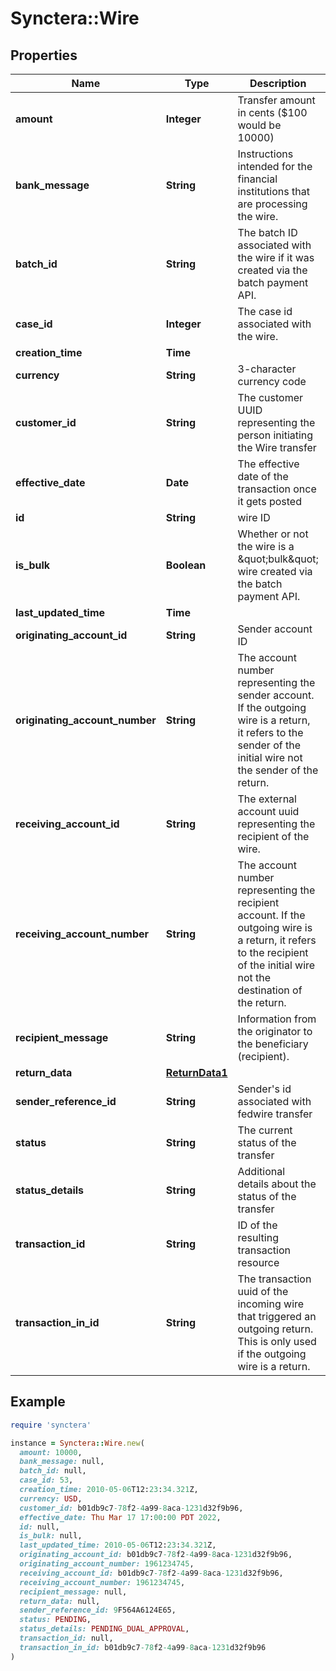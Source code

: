 # Synctera::Wire

## Properties

| Name | Type | Description | Notes |
| ---- | ---- | ----------- | ----- |
| **amount** | **Integer** | Transfer amount in cents ($100 would be 10000) |  |
| **bank_message** | **String** | Instructions intended for the financial institutions that are processing the wire. | [optional] |
| **batch_id** | **String** | The batch ID associated with the wire if it was created via the batch payment API. | [optional] |
| **case_id** | **Integer** | The case id associated with the wire. | [optional] |
| **creation_time** | **Time** |  | [readonly] |
| **currency** | **String** | 3-character currency code |  |
| **customer_id** | **String** | The customer UUID representing the person initiating the Wire transfer | [optional] |
| **effective_date** | **Date** | The effective date of the transaction once it gets posted |  |
| **id** | **String** | wire ID | [readonly] |
| **is_bulk** | **Boolean** | Whether or not the wire is a \&quot;bulk\&quot; wire created via the batch payment API. |  |
| **last_updated_time** | **Time** |  | [readonly] |
| **originating_account_id** | **String** | Sender account ID | [optional] |
| **originating_account_number** | **String** | The account number representing the sender account. If the outgoing wire is a return, it refers to the sender of the initial wire not the sender of the return. |  |
| **receiving_account_id** | **String** | The external account uuid representing the recipient of the wire. | [optional] |
| **receiving_account_number** | **String** | The account number representing the recipient account. If the outgoing wire is a return, it refers to the recipient of the initial wire not the destination of the return. |  |
| **recipient_message** | **String** | Information from the originator to the beneficiary (recipient). | [optional] |
| **return_data** | [**ReturnData1**](ReturnData1.md) |  | [optional] |
| **sender_reference_id** | **String** | Sender&#39;s id associated with fedwire transfer | [readonly] |
| **status** | **String** | The current status of the transfer | [readonly] |
| **status_details** | **String** | Additional details about the status of the transfer | [optional] |
| **transaction_id** | **String** | ID of the resulting transaction resource | [readonly] |
| **transaction_in_id** | **String** | The transaction uuid of the incoming wire that triggered an outgoing return. This is only used if the outgoing wire is a return. | [optional] |

## Example

```ruby
require 'synctera'

instance = Synctera::Wire.new(
  amount: 10000,
  bank_message: null,
  batch_id: null,
  case_id: 53,
  creation_time: 2010-05-06T12:23:34.321Z,
  currency: USD,
  customer_id: b01db9c7-78f2-4a99-8aca-1231d32f9b96,
  effective_date: Thu Mar 17 17:00:00 PDT 2022,
  id: null,
  is_bulk: null,
  last_updated_time: 2010-05-06T12:23:34.321Z,
  originating_account_id: b01db9c7-78f2-4a99-8aca-1231d32f9b96,
  originating_account_number: 1961234745,
  receiving_account_id: b01db9c7-78f2-4a99-8aca-1231d32f9b96,
  receiving_account_number: 1961234745,
  recipient_message: null,
  return_data: null,
  sender_reference_id: 9F564A6124E65,
  status: PENDING,
  status_details: PENDING_DUAL_APPROVAL,
  transaction_id: null,
  transaction_in_id: b01db9c7-78f2-4a99-8aca-1231d32f9b96
)
```

